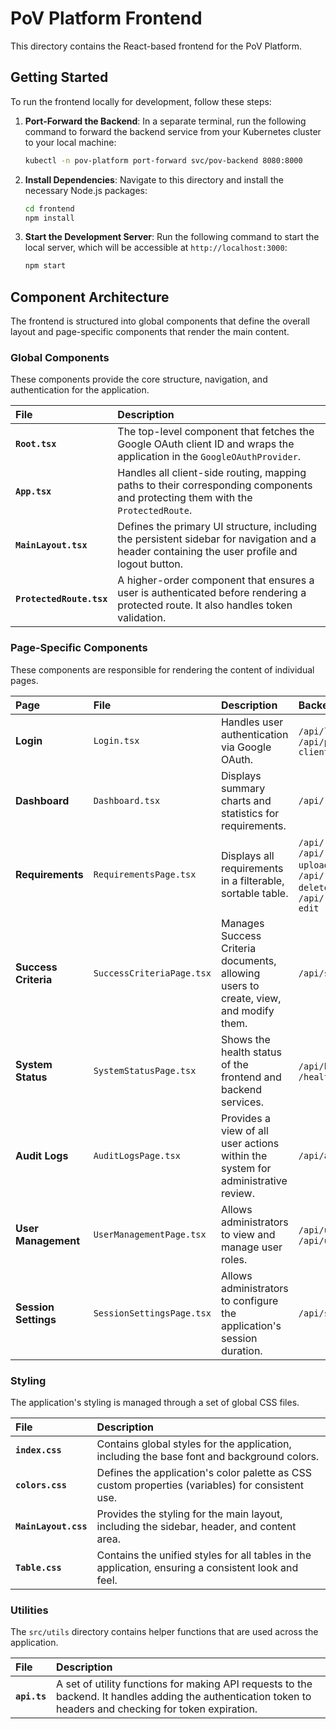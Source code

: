 # PoV Platform Frontend

This directory contains the React-based frontend for the PoV Platform.

## Getting Started

To run the frontend locally for development, follow these steps:

1.  **Port-Forward the Backend**: In a separate terminal, run the following command to forward the backend service from your Kubernetes cluster to your local machine:

    ```bash
    kubectl -n pov-platform port-forward svc/pov-backend 8080:8000
    ```

2.  **Install Dependencies**: Navigate to this directory and install the necessary Node.js packages:

    ```bash
    cd frontend
    npm install
    ```

3.  **Start the Development Server**: Run the following command to start the local server, which will be accessible at `http://localhost:3000`:

    ```bash
    npm start
    ```

## Component Architecture

The frontend is structured into global components that define the overall layout and page-specific components that render the main content.

### Global Components

These components provide the core structure, navigation, and authentication for the application.

| File | Description |
| :--- | :--- |
| **`Root.tsx`** | The top-level component that fetches the Google OAuth client ID and wraps the application in the `GoogleOAuthProvider`. |
| **`App.tsx`** | Handles all client-side routing, mapping paths to their corresponding components and protecting them with the `ProtectedRoute`. |
| **`MainLayout.tsx`** | Defines the primary UI structure, including the persistent sidebar for navigation and a header containing the user profile and logout button. |
| **`ProtectedRoute.tsx`** | A higher-order component that ensures a user is authenticated before rendering a protected route. It also handles token validation. |

### Page-Specific Components

These components are responsible for rendering the content of individual pages.

| Page | File | Description | Backend API Endpoints |
| :--- | :--- | :--- | :--- |
| **Login** | `Login.tsx` | Handles user authentication via Google OAuth. | `/api/login`, `/api/public-google-client-id` |
| **Dashboard** | `Dashboard.tsx` | Displays summary charts and statistics for requirements. | `/api/requirements` |
| **Requirements**|`RequirementsPage.tsx`| Displays all requirements in a filterable, sortable table. | `/api/requirements`, `/api/requirements/bulk-upload`, `/api/requirements/mass-delete`, `/api/requirements/mass-edit` |
| **Success Criteria** | `SuccessCriteriaPage.tsx` | Manages Success Criteria documents, allowing users to create, view, and modify them. | `/api/success-criteria` |
| **System Status** | `SystemStatusPage.tsx` | Shows the health status of the frontend and backend services. | `/api/health`, `/health.json` |
| **Audit Logs** | `AuditLogsPage.tsx` | Provides a view of all user actions within the system for administrative review. | `/api/audit-logs` |
| **User Management** | `UserManagementPage.tsx` | Allows administrators to view and manage user roles. | `/api/users`, `/api/users/promote` |
| **Session Settings**|`SessionSettingsPage.tsx`| Allows administrators to configure the application's session duration. | `/api/session-config` |

### Styling

The application's styling is managed through a set of global CSS files.

| File | Description |
| :--- | :--- |
| **`index.css`** | Contains global styles for the application, including the base font and background colors. |
| **`colors.css`** | Defines the application's color palette as CSS custom properties (variables) for consistent use. |
| **`MainLayout.css`** | Provides the styling for the main layout, including the sidebar, header, and content area. |
| **`Table.css`** | Contains the unified styles for all tables in the application, ensuring a consistent look and feel. |

### Utilities

The `src/utils` directory contains helper functions that are used across the application.

| File | Description |
| :--- | :--- |
| **`api.ts`** | A set of utility functions for making API requests to the backend. It handles adding the authentication token to headers and checking for token expiration. |
